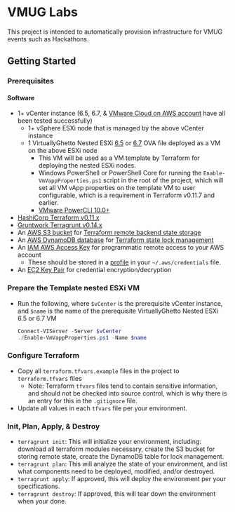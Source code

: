 # VMUG Labs

This project is intended to automatically provision infrastructure for VMUG events such as Hackathons.

## Getting Started

### Prerequisites

#### Software

* 1+ vCenter instance (6.5, 6.7, & [VMware Cloud on AWS account](https://cloud.vmware.com/vmc-aws) have all been tested successfully)
  * 1+ vSphere ESXi node that is managed by the above vCenter instance
  * 1 VirtuallyGhetto Nested ESXi [6.5](https://www.virtuallyghetto.com/2017/05/updated-nested-esxi-6-0u3-6-5d-virtual-appliances.html) or [6.7](https://virtuallyghetto.com/2018/04/nested-esxi-6-7-virtual-appliance-updates.html) OVA file deployed as a VM on the above ESXi node
    * This VM will be used as a VM template by Terraform for deploying the nested ESXi nodes.
    * Windows PowerShell or PowerShell Core for running the `Enable-VmVappProperties.ps1` script in the root of the project, which will set all VM vApp properties on the template VM to user configurable, which is a requirement in Terraform v0.11.7 and earlier.
    * [VMware PowerCLI 10.0+](https://powershellgallery.com/packages/VMware.PowerCLI)
* [HashiCorp Terraform v0.11.x](https://www.terraform.io/)
* [Gruntwork Terragrunt v0.14.x](https://www.gruntwork.io/)
* An [AWS S3 bucket](https://aws.amazon.com/s3/) for [Terraform remote backend state storage](https://www.terraform.io/intro/getting-started/remote.html)
* An [AWS DynamoDB database](https://aws.amazon.com/dynamodb/) for [Terraform state lock management](https://www.terraform.io/docs/state/locking.html)
* An [IAM AWS Access Key](https://docs.aws.amazon.com/IAM/latest/UserGuide/id_credentials_access-keys.html) for programmatic remote access to your AWS account
  * These should be stored in a [profile](https://docs.aws.amazon.com/cli/latest/userguide/cli-multiple-profiles.html) in your `~/.aws/credentials` file.
* An [EC2 Key Pair](https://docs.aws.amazon.com/AWSEC2/latest/UserGuide/ec2-key-pairs.html) for credential encryption/decryption

### Prepare the Template nested ESXi VM

* Run the following, where `$vCenter` is the prerequisite vCenter instance, and `$name` is the name of the prerequisite VirtuallyGhetto Nested ESXi 6.5 or 6.7 VM
    ```powershell
    Connect-VIServer -Server $vCenter
    ./Enable-VmVappProperties.ps1 -Name $name
    ```

### Configure Terraform

* Copy all `terraform.tfvars.example` files in the project to `terraform.tfvars` files
  * Note: Terraform `tfvars` files tend to contain sensitive information, and should not be checked into source control, which is why there is an entry for this in the `.gitignore` file.
* Update all values in each `tfvars` file per your environment.

### Init, Plan, Apply, & Destroy

* `terragrunt init`: This will initialize your environment, including: download all terraform modules necessary, create the S3 bucket for storing remote state, create the DynamoDB table for lock management.
* `terragrunt plan`: This will analyze the state of your environment, and list what components need to be deployed, modified, and/or destroyed.
* `terragrunt apply`: If approved, this will deploy the environment per your specifications.
* `terragrunt destroy`: If approved, this will tear down the environment when your done.
